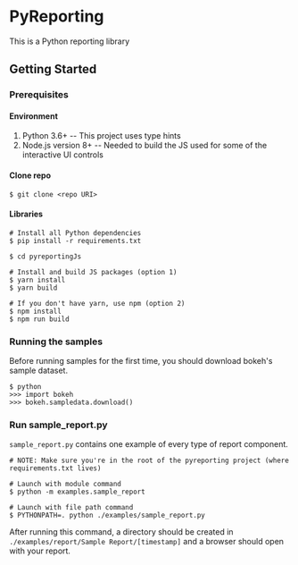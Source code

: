 # PyReporting
This is a Python reporting library 

## Getting Started

### Prerequisites

#### Environment
1) Python 3.6+ -- This project uses type hints 
1) Node.js version 8+ -- Needed to build the JS used for some of the interactive UI controls

#### Clone repo

    $ git clone <repo URI>


#### Libraries

    # Install all Python dependencies
    $ pip install -r requirements.txt
    
    $ cd pyreportingJs

    # Install and build JS packages (option 1)    
    $ yarn install
    $ yarn build
    
    # If you don't have yarn, use npm (option 2)
    $ npm install
    $ npm run build


### Running the samples
Before running samples for the first time, you should download bokeh's sample dataset.

    $ python
    >>> import bokeh
    >>> bokeh.sampledata.download()

### Run sample_report.py
`sample_report.py` contains one example of every type of report component.

    # NOTE: Make sure you're in the root of the pyreporting project (where requirements.txt lives) 

    # Launch with module command
    $ python -m examples.sample_report

    # Launch with file path command
    $ PYTHONPATH=. python ./examples/sample_report.py

After running this command, a directory should be created in `./examples/report/Sample Report/[timestamp]` and 
a browser should open with your report.
